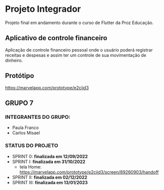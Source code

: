 # Projeto Integrador
 Projeto final em andamento durante o curso de Flutter da Proz Educação.

## Aplicativo de controle financeiro
  Aplicação de controle financeiro pessoal onde o usuário poderá registrar receitas e despesas e assim ter um controle de sua movimentação de dinheiro.
  
## Protótipo
https://marvelapp.com/prototype/e2ciid3
  
## GRUPO 7
### INTEGRANTES DO GRUPO:
 - Paula Franco
 - Carlos Misael

 ### STATUS DO PROJETO
- SPRINT 0: **finalizada em 12/09/2022**
- SPRINT I: **finalizada em 31/10/2022**
  - tela Home: https://marvelapp.com/prototype/e2ciid3/screen/89260903/handoff
- SPRINT II: **finalizada em 02/12/2022**
- SPRINT III: **finalizada em 13/01/2023**
